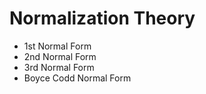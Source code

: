 # Normalization Theory
* 1st Normal Form
* 2nd Normal Form
* 3rd Normal Form
* Boyce Codd Normal Form
